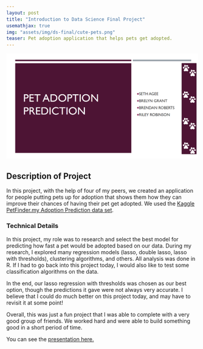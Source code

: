 ```yaml
---
layout: post
title: "Introduction to Data Science Final Project"
usemathjax: true
img: "assets/img/ds-final/cute-pets.png"
teaser: Pet adoption application that helps pets get adopted.
---
```


![image](/assets/img/ds-final/ds-final-proj-img.png)

## Description of Project

In this project, with the help of four of my peers, we created an application for people putting pets up for adoption 
that shows them how they can improve their chances of having their pet get adopted. We used the 
[Kaggle PetFinder.my Adoption Prediction data set](https://www.kaggle.com/c/petfinder-adoption-prediction/overview).

### Technical Details

In this project, my role was to research and select the best model for predicting how fast a pet would be adopted based
on our data. During my research, I explored many regression models (lasso, double lasso, lasso with thresholds), clustering
algorithms, and others. All analysis was done in R. If I had to go back into this project today, I would also like to test some classification algorithms on the data. 

In the end, our lasso regression with thresholds was chosen as our best option, though the predictions it gave were
not always very accurate. I believe that I could do much better on this project today, and may have to revisit it at
some point!

Overall, this was just a fun project that I was able to complete with a very good group of friends. We worked hard
and were able to build something good in a short period of time.

You can see the [presentation here.](/assets/ds-final-project.pdf)